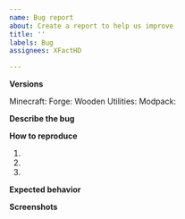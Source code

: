 ```yaml
---
name: Bug report
about: Create a report to help us improve
title: ''
labels: Bug
assignees: XFactHD

---
```


**Versions**
<!-- Versions used for the bug -->
Minecraft: 
Forge: 
Wooden Utilities: 
Modpack: 
<!-- Do not forget the name of the modpack -->

**Describe the bug**
<!-- A clear and concise description of what the bug is. -->

**How to reproduce**
<!-- Steps to reproduce the behavior -->
1. 
2. 
3. 

**Expected behavior**
<!-- A clear and concise description of what you expected to happen. -->

**Screenshots**
<!-- If applicable, add screenshots to help explain your problem. -->

